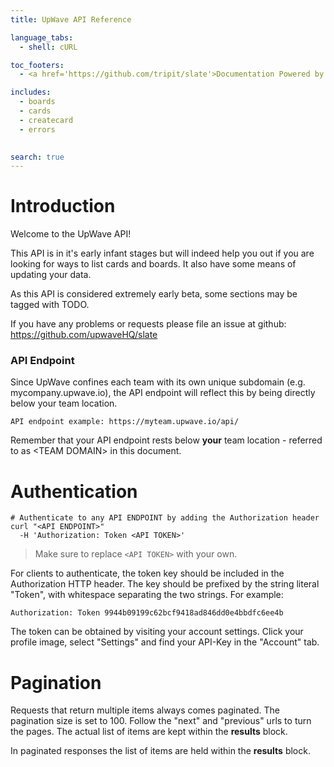 ```yaml
---
title: UpWave API Reference

language_tabs:
  - shell: cURL

toc_footers:
  - <a href='https://github.com/tripit/slate'>Documentation Powered by Slate</a>

includes:
  - boards
  - cards
  - createcard
  - errors
  

search: true
---
```


# Introduction

Welcome to the UpWave API!

This API is in it's early infant stages but will indeed help you out if you are looking for ways to list 
cards and boards. It also have some means of updating your data.

As this API is considered extremely early beta, some sections may be tagged with TODO.

If you have any problems or requests please file an issue at github: https://github.com/upwaveHQ/slate

### API Endpoint

Since UpWave confines each team with its own unique subdomain (e.g. mycompany.upwave.io),
the API endpoint will reflect this by being directly below your team location.

`API endpoint example: https://myteam.upwave.io/api/`

<aside class="notice">Remember that your API endpoint rests below <strong>your</strong> team location - referred to as &lt;TEAM DOMAIN&gt; in this document.</aside>





# Authentication

```shell
# Authenticate to any API ENDPOINT by adding the Authorization header
curl "<API ENDPOINT>"
  -H 'Authorization: Token <API TOKEN>'
  ```
> Make sure to replace `<API TOKEN>` with your own.

For clients to authenticate, the token key should be included in the Authorization HTTP header. The key should be prefixed by the string literal "Token", with whitespace separating the two strings. For example:

`Authorization: Token 9944b09199c62bcf9418ad846dd0e4bbdfc6ee4b`

The token can be obtained by visiting your account settings. Click your profile image, select "Settings" and find your API-Key in the "Account" tab.





# Pagination

Requests that return multiple items always comes paginated. The pagination size is set to 100.
Follow the "next" and "previous" urls to turn the pages. The actual list of items are kept within the **results** block.

<aside class="notice">In paginated responses the list of items are held within the <strong>results</strong> block.</aside>



